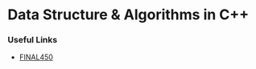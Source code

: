 # Data Structure & Algorithms in C++

### Useful Links

- [FINAL450](http://docs.google.com/spreadsheets/d/1ziPGRFvJzYkkBzdH2of2LbLDzoxwKF96/edit?gid=2060787898#gid=2060787898)    
